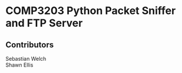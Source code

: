 COMP3203 Python Packet Sniffer and FTP Server
========
Contributors
------------
Sebastian Welch  
Shawn Ellis  
